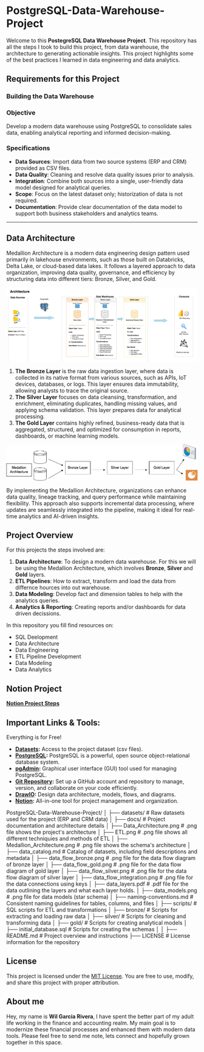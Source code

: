 # PostgreSQL-Data-Warehouse-Project

Welcome to this **PostegreSQL Data Warehouse Project**. 
This repository has all the steps I took to build this project, from data warehouse, the architecture to generating actionable insights. This project highlights some of the best practices I learned in data engineering and data analytics. 

## Requirements for this Project

### Building the Data Warehouse 

### Objective
Develop a modern data warehouse using PostgreSQL to consolidate sales data, enabling analytical reporting and informed decision-making.

### Specifications
- **Data Sources**: Import data from two source systems (ERP and CRM) provided as CSV files.
- **Data Quality**: Cleaning and resolve data quality issues prior to analysis.
- **Integration**: Combine both sources into a single, user-friendly data model designed for analytical queries.
- **Scope**: Focus on the latest dataset only; historization of data is not required.
- **Documentation**: Provide clear documentation of the data model to support both business stakeholders and analytics teams.

---
## Data Architecture

Medallion Architecture is a modern data engineering design pattern used primarily in lakehouse environments, such as those built on Databricks, Delta Lake, or cloud-based data lakes. It follows a layered approach to data organization, improving data quality, governance, and efficiency by structuring data into different tiers: Bronze, Silver, and Gold.

![Data Architecture](documents/Data_Architecture.png)

1. **The Bronze Layer** is the raw data ingestion layer, where data is collected in its native format from various sources, such as APIs, IoT devices, databases, or logs. This layer ensures data immutability, allowing analysts to trace the original source.
2. **The Silver Layer** focuses on data cleansing, transformation, and enrichment, eliminating duplicates, handling missing values, and applying schema validation. This layer prepares data for analytical processing.
3. **The Gold Layer** contains highly refined, business-ready data that is aggregated, structured, and optimized for consumption in reports, dashboards, or machine learning models.

![Medallion Architecture](documents/Medallion_Architecture.png)

By implementing the Medallion Architecture, organizations can enhance data quality, lineage tracking, and query performance while maintaining flexibility. This approach also supports incremental data processing, where updates are seamlessly integrated into the pipeline, making it ideal for real-time analytics and AI-driven insights.

## Project Overview

For this projects the steps involved are:

1. **Data Architecture**: To design a modern data warehouse. For this we will be using the Medallion Architecture, which involves **Bronze**, **Silver** and **Gold** layers.
2. **ETL Pipelines**: How to extract, transform and load the data from differnce hources into out warehouse.
3. **Data Modeling**: Develop fact and dimension tables to help with the analytics queries.
4. **Analytics & Reporting**: Creating reports and/or dashboards for data driven decissions.

In this repository you fill find resources on:
- SQL Deelopment
- Data Architecture
- Data Engineering
- ETL Pipeline Development
- Data Modeling
- Data Analytics

## Notion Project

**[Notion Project Steps](https://www.notion.so/PostgreSQL-Data-Warehouse-Project-1b1c5e91e0d680b1b92bd9288f993ef4?pvs=4)**

## Important Links & Tools:

Everything is for Free!
- **[Datasets](datasets/):** Access to the project dataset (csv files).
- **[PostgreSQL](https://www.postgresql.org/download/):** PostgreSQL is a powerful, open source object-relational database system.
- **[pgAdmin](https://www.pgadmin.org/download/):** Graphical user interface (GUI) tool used for managing PostgreSQL.
- **[Git Repository](https://github.com/):** Set up a GitHub account and repository to manage, version, and collaborate on your code efficiently.
- **[DrawIO](https://www.drawio.com/):** Design data architecture, models, flows, and diagrams.
- **[Notion](https://www.notion.com/):** All-in-one tool for project management and organization.

PostgreSQL-Data-Warehouse-Project/
│
├── datasets/                           # Raw datasets used for the project (ERP and CRM data)
│
├── docs/                               # Project documentation and architecture details
│   ├── Data_Architecture.png           # .png file shows the project's architecture
│   ├── ETL.png                         # .png file shows all different techniquies and methods of ETL
│   ├── Medallion_Architecture.png      # .png file shows the schema's architecture
│   ├── data_catalog.md                 # Catalog of datasets, including field descriptions and metadata
│   ├── data_flow_bronze.png            # .png file for the data flow diagram of bronze layer
│   ├── data_flow_gold.png              # .png file for the data flow diagram of gold layer
│   ├── data_flow_silver.png            # .png file for the data flow diagram of silver layer
│   ├── data_flow_integration.png       # .png file for the data connections using keys
│   ├── data_layers.pdf                 # .pdf file for the data outlining the layers and what each layer holds.
│   ├── data_models.png                 # .png file for data models (star schema)
│   ├── naming-conventions.md           # Consistent naming guidelines for tables, columns, and files
│
├── scripts/                            # SQL scripts for ETL and transformations
│   ├── bronze/                         # Scripts for extracting and loading raw data
│   ├── silver/                         # Scripts for cleaning and transforming data
│   ├── gold/                           # Scripts for creating analytical models
│   ├── initial_database.sql            # Scripts for creating the schemas
│
│
├── README.md                           # Project overview and instructions
├── LICENSE                             # License information for the repository


## License

This project is licensed under the [MIT License](LICENSE). You are free to use, modify, and share this project with proper attribution.


## About me

Hey, my name is **Wil Garcia Rivera**, I have spent the better part of my adult life working in the finance and accounting realm. My main goal is to modernize these financial processes and enhanced them with modern data tools. Please feel free to send me note, lets connect and hopefully grown together in this space.
